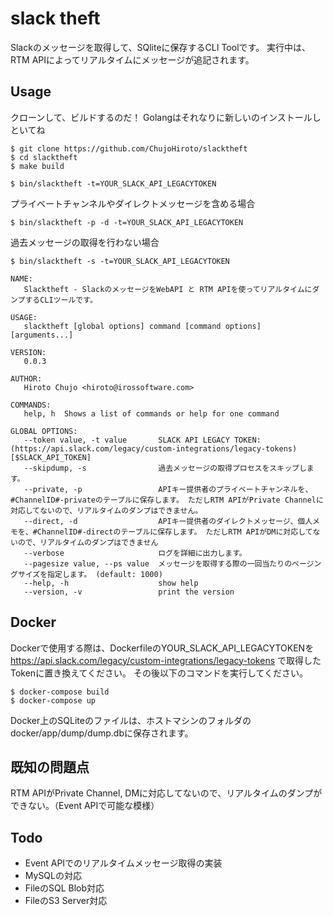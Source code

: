 # slack theft
Slackのメッセージを取得して、SQliteに保存するCLI Toolです。
実行中は、RTM APIによってリアルタイムにメッセージが追記されます。

## Usage

クローンして、ビルドするのだ！ Golangはそれなりに新しいのインストールしといてね
```
$ git clone https://github.com/ChujoHiroto/slacktheft
$ cd slacktheft
$ make build
```

```
$ bin/slacktheft -t=YOUR_SLACK_API_LEGACYTOKEN
```

プライベートチャンネルやダイレクトメッセージを含める場合
```
$ bin/slacktheft -p -d -t=YOUR_SLACK_API_LEGACYTOKEN
```

過去メッセージの取得を行わない場合
```
$ bin/slacktheft -s -t=YOUR_SLACK_API_LEGACYTOKEN
```

```
NAME:
   Slacktheft - SlackのメッセージをWebAPI と RTM APIを使ってリアルタイムにダンプするCLIツールです。

USAGE:
   slacktheft [global options] command [command options] [arguments...]

VERSION:
   0.0.3

AUTHOR:
   Hiroto Chujo <hiroto@irossoftware.com>

COMMANDS:
   help, h  Shows a list of commands or help for one command

GLOBAL OPTIONS:
   --token value, -t value       SLACK API LEGACY TOKEN: (https://api.slack.com/legacy/custom-integrations/legacy-tokens) [$SLACK_API_TOKEN]
   --skipdump, -s                過去メッセージの取得プロセスをスキップします。
   --private, -p                 APIキー提供者のプライベートチャンネルを、#ChannelID#-privateのテーブルに保存します。 ただしRTM APIがPrivate Channelに対応してないので、リアルタイムのダンプはできません。
   --direct, -d                  APIキー提供者のダイレクトメッセージ、個人メモを、#ChannelID#-directのテーブルに保存します。 ただしRTM APIがDMに対応してないので、リアルタイムのダンプはできません
   --verbose                     ログを詳細に出力します。
   --pagesize value, --ps value  メッセージを取得する際の一回当たりのページングサイズを指定します。 (default: 1000)
   --help, -h                    show help
   --version, -v                 print the version
```

## Docker

Dockerで使用する際は、DockerfileのYOUR_SLACK_API_LEGACYTOKENを https://api.slack.com/legacy/custom-integrations/legacy-tokens で取得したTokenに置き換えてください。
その後以下のコマンドを実行してください。

```
$ docker-compose build
$ docker-compose up
```

Docker上のSQLiteのファイルは、ホストマシンのフォルダのdocker/app/dump/dump.dbに保存されます。

## 既知の問題点
RTM APIがPrivate Channel, DMに対応してないので、リアルタイムのダンプができない。（Event APIで可能な模様）

## Todo
- Event APIでのリアルタイムメッセージ取得の実装
- MySQLの対応
- FileのSQL Blob対応
- FileのS3 Server対応

